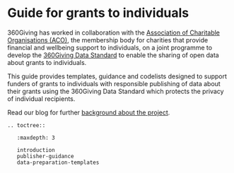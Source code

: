 # Guide for grants to individuals
360Giving has worked in collaboration with the <a href="https://www.aco.uk.net/" target="_blank">Association of Charitable Organisations (ACO)</a>, the membership body for charities that provide financial and wellbeing support to individuals, on a joint programme to develop the <a href="https://www.threesixtygiving.org/data-standard/" target="_blank">360Giving Data Standard</a> to enable the sharing of open data about grants to individuals.

This guide provides templates, guidance and codelists designed to support funders of grants to individuals with responsible publishing of data about their grants using the 360Giving Data Standard which protects the privacy of individual recipients.

Read our blog for further <a href="https://www.threesixtygiving.org/2022/08/15/grants-to-individuals-project" target="_blank">background about the project</a>.

```eval_rst
.. toctree::

   :maxdepth: 3
   
   introduction
   publisher-guidance
   data-preparation-templates
   
```
